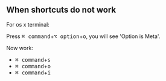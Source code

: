 ## When shortcuts do not work

For os x terminal:

Press <kbd>⌘ command</kbd>+<kbd>⌥ option</kbd>+<kbd>o</kbd>, you will see 'Option is Meta'.

Now work:

- <kbd>⌘ command</kbd>+<kbd>s</kbd>
- <kbd>⌘ command</kbd>+<kbd>o</kbd>
- <kbd>⌘ command</kbd>+<kbd>i</kbd>
